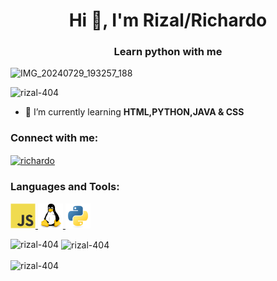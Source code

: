 <h1 align="center">Hi 👋, I'm Rizal/Richardo</h1>
<h3 align="center">Learn python with me</h3>

![IMG_20240729_193257_188](https://github.com/user-attachments/assets/770c17ab-a00c-4a3d-8dd3-02f8a18ddc6c)

<p align="left"> <img src="https://komarev.com/ghpvc/?username=rizal-404&label=Profile%20views&color=0e75b6&style=flat" alt="rizal-404" /> </p>

- 🌱 I’m currently learning **HTML,PYTHON,JAVA & CSS**

<h3 align="left">Connect with me:</h3>
<p align="left">
<a href="https://fb.com/100000361707778" target="blank"><img align="center" src="https://raw.githubusercontent.com/rahuldkjain/github-profile-readme-generator/master/src/images/icons/Social/facebook.svg" alt="richardo" height="30" width="40" /></a>
</p>

<h3 align="left">Languages and Tools:</h3>
<p align="left"> <a href="https://developer.mozilla.org/en-US/docs/Web/JavaScript" target="_blank" rel="noreferrer"> <img src="https://raw.githubusercontent.com/devicons/devicon/master/icons/javascript/javascript-original.svg" alt="javascript" width="40" height="40"/> </a> <a href="https://www.linux.org/" target="_blank" rel="noreferrer"> <img src="https://raw.githubusercontent.com/devicons/devicon/master/icons/linux/linux-original.svg" alt="linux" width="40" height="40"/> </a> <a href="https://www.python.org" target="_blank" rel="noreferrer"> <img src="https://raw.githubusercontent.com/devicons/devicon/master/icons/python/python-original.svg" alt="python" width="40" height="40"/> </a> </p>

<p><img align="left" src="https://github-readme-stats.vercel.app/api/top-langs?username=rizal-404&show_icons=true&locale=en&layout=compact" alt="rizal-404" /></p>

<p>&nbsp;<img align="center" src="https://github-readme-stats.vercel.app/api?username=rizal-404&show_icons=true&locale=en" alt="rizal-404" /></p>

<p><img align="center" src="https://github-readme-streak-stats.herokuapp.com/?user=rizal-404&" alt="rizal-404" /></p>

